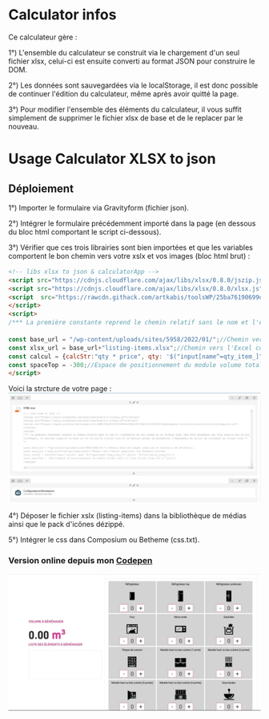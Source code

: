 # Calculator infos

Ce calculateur gère : 

1°) L'ensemble du calculateur se construit via le chargement d'un seul fichier xlsx, celui-ci est ensuite converti au format JSON pour construire le DOM.

2°) Les données sont sauvegardées via le localStorage, il est donc possible de continuer l'édition du calculateur, même après avoir quitté la page.

3°) Pour modifier l'ensemble des éléments du calculateur, il vous suffit simplement de supprimer le fichier xlsx de base et de le replacer par le nouveau.

# Usage Calculator XLSX to json

## Déploiement

1°) Importer le formulaire via Gravityform (fichier json).

2°) Intégrer le formulaire précédemment importé dans la page (en dessous du bloc html comportant le script ci-dessous).

3°) Vérifier que ces trois librairies sont bien importées et que les variables comportent le bon chemin vers votre xslx et vos images (bloc html brut) : 
```html
<!-- libs xlsx to json & calculatorApp -->
<script src="https://cdnjs.cloudflare.com/ajax/libs/xlsx/0.8.0/jszip.js"></script>
<script src="https://cdnjs.cloudflare.com/ajax/libs/xlsx/0.8.0/xlsx.js"></script>
<script  src="https://rawcdn.githack.com/artkabis/toolsWP/25ba76190699d5bce365bef6f19bbf444387fc26/demenagement-calculator/sources/calculatorApp.min.js">
</script>
<script>
/*** La première constante reprend le chemin relatif sans le nom et l'extension de vos icones et du fichier xlsx (que vous récupérez une fois ceux-ci mis en bibliothèque), la seconde comporte la base url et le nom du fichier xlsx, la troisième la formule de calcul avec les sélecteurs rattachés aux inputs comportant les datas, le dernier permet de paramétrer l'espacement au scroll du conteneur de volume total ***/

const base_url = "/wp-content/uploads/sites/5958/2022/01/";//Chemin vers les images (sans nom et extension de celles-ci).
const xlsx_url = base_url+"listing-items.xlsx";//Chemin vers l'Excel comportant les éléments traités.
const calcul = {calcStr:"qty * price", qty: '$("input[name^=qty_item_]")',price: '$("[id^=price_item_]")'};
const spaceTop = -300;//Espace de positionnement du module volume total et liste d'item (fixé via le scroll)
</script>
```
Voici la strcture de votre page : 
![Agencement de votre page](https://github.com/artkabis/toolsWP/blob/main/demenagement-calculator/sources/agencement-page-calculator.JPG)

4°) Déposer le fichier xslx (listing-items) dans la bibliothèque de médias ainsi que le pack d'icônes dézippé.


5°) Intégrer le css dans Composium ou Betheme (css.txt).

### Version online depuis mon [Codepen](https://codepen.io/artkabis/pen/wvXWrmB)


![Screen calculator](https://github.com/artkabis/toolsWP/blob/main/demenagement-calculator/sources/screen-calculator.JPG)
